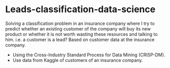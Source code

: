 # Leads-classification-data-science

Solving a classification problem in an insurance company where I try to predict whether an existing customer of the company will buy its new product or whether it is not worth wasting these resources and talking to him. i.e. a customer is a lead? 
Based on customer data at the insurance company.
* Using the Cross-Industry Standard Process for Data Mining (CRISP-DM).
* Use data from Kaggle of customers of an insurance company.
